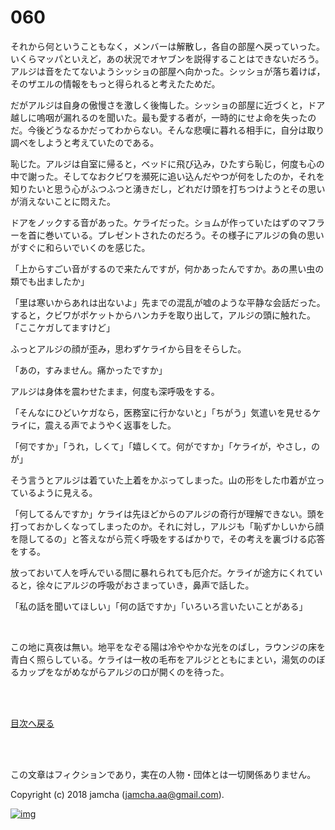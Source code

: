 # 060

それから何ということもなく，メンバーは解散し，各自の部屋へ戻っていった。いくらマッパといえど，あの状況でオヤブンを説得することはできないだろう。アルジは音をたてないようシッショの部屋へ向かった。シッショが落ち着けば，そのザエルの情報をもっと得られると考えたためだ。  

だがアルジは自身の傲慢さを激しく後悔した。シッショの部屋に近づくと，ドア越しに嗚咽が漏れるのを聞いた。最も愛する者が，一時的にせよ命を失ったのだ。今後どうなるかだってわからない。そんな悲嘆に暮れる相手に，自分は取り調べをしようと考えていたのである。  

恥じた。アルジは自室に帰ると，ベッドに飛び込み，ひたすら恥じ，何度も心の中で謝った。そしてなおクビワを瀕死に追い込んだやつが何をしたのか，それを知りたいと思う心がふつふつと湧きだし，どれだけ頭を打ちつけようとその思いが消えないことに悶えた。  

ドアをノックする音があった。ケライだった。ショムが作っていたはずのマフラーを首に巻いている。プレゼントされたのだろう。その様子にアルジの負の思いがすぐに和らいでいくのを感じた。  

「上からすごい音がするので来たんですが，何かあったんですか。あの黒い虫の類でも出ましたか」  

「里は寒いからあれは出ないよ」先までの混乱が嘘のような平静な会話だった。すると，クビワがポケットからハンカチを取り出して，アルジの頭に触れた。「ここケガしてますけど」  

ふっとアルジの顔が歪み，思わずケライから目をそらした。  

「あの，すみません。痛かったですか」  

アルジは身体を震わせたまま，何度も深呼吸をする。  

「そんなにひどいケガなら，医務室に行かないと」「ちがう」気遣いを見せるケライに，震える声でようやく返事をした。  

「何ですか」「うれ，しくて」「嬉しくて。何がですか」「ケライが，やさし，のが」  

そう言うとアルジは着ていた上着をかぶってしまった。山の形をした巾着が立っているように見える。  

「何してるんですか」ケライは先ほどからのアルジの奇行が理解できない。頭を打っておかしくなってしまったのか。それに対し，アルジも「恥ずかしいから顔を隠してるの」と答えながら荒く呼吸をするばかりで，その考えを裏づける応答をする。  

放っておいて人を呼んでいる間に暴れられても厄介だ。ケライが途方にくれていると，徐々にアルジの呼吸がおさまっていき，鼻声で話した。  

「私の話を聞いてほしい」「何の話ですか」「いろいろ言いたいことがある」  

<br>  

この地に真夜は無い。地平をなぞる陽は冷ややかな光をのばし，ラウンジの床を青白く照らしている。ケライは一枚の毛布をアルジとともにまとい，湯気ののぼるカップをながめながらアルジの口が開くのを待った。  

<br>  
<br>  

[目次へ戻る](https://github.com/jamcha-aa/OblivionReports/blob/master/README.md)  

<br>  
<br>  

この文章はフィクションであり，実在の人物・団体とは一切関係ありません。  

Copyright (c) 2018 jamcha (jamcha.aa@gmail.com).  

[![img](http://i.creativecommons.org/l/by-nc-sa/4.0/88x31.png)](http://creativecommons.org/licenses/by-nc-sa/4.0/deed)